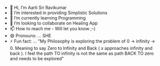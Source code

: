 - 👋 Hi, I’m Aarti Sri Ravikumar
- 👀 I’m interested in providing Simplistic Solutions
- 🌱 I’m currently learning Programming
- 💞️ I’m looking to collaborate on Healing App
- 📫 How to reach me - Will let you know ;-)
- 😄 Pronouns: ... SHE
- ⚡ Fun fact: ... "My Philosophy is exploring the problem of 0 -> infinity -> 0. Meaning to say Zero to Infinity and Back ( x approaches infinity and back ). I feel the path TO infinity is not the same as path BACK TO zero and needs to be explored"

<!---
aartisr/aartisr is a ✨ special ✨ repository because its `README.md` (this file) appears on your GitHub profile.
You can click the Preview link to take a look at your changes.
--->
